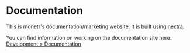 # Documentation

This is monetr's documentation/marketing website. It is built using [nextra](https://nextra.site/).

You can find information on working on the documentation site here: [Development >
Documentation](https://monetr.app/documentation/development/documentation/)
